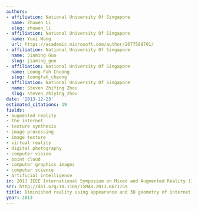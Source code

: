 ```yaml
---
authors:
- affiliation: National University Of Singapore
  name: Zhuwen Li
  slug: zhuwen_li
- affiliation: National University Of Singapore
  name: Yuxi Wang
  url: https://academic.microsoft.com/author/2677589701/
- affiliation: National University Of Singapore
  name: Jiaming Guo
  slug: jiaming_guo
- affiliation: National University Of Singapore
  name: Loong-Fah Cheong
  slug: loongfah_cheong
- affiliation: National University Of Singapore
  name: Steven ZhiYing Zhou
  slug: steven_zhiying_zhou
date: '2013-12-23'
estimated_citations: 19
fields:
- augmented reality
- the internet
- texture synthesis
- image processing
- image texture
- virtual reality
- digital photography
- computer vision
- point cloud
- computer graphics images
- computer science
- artificial intelligence
in: 2013 IEEE International Symposium on Mixed and Augmented Reality (ISMAR)
src: http://doi.org/10.1109/ISMAR.2013.6671759
title: Diminished reality using appearance and 3D geometry of internet photo collections
year: 2013
---
```

